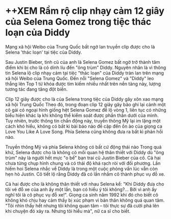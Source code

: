 # ++XEM Rầm rộ clip nhạy cảm 12 giây của Selena Gomez trong tiệc thác loạn của Diddy

Mạng xã hội Weibo của Trung Quốc bất ngờ lan truyền clip được cho là Selena 'thác loạn' tại tiệc của Diddy. 

Sau Justin Bieber, tình cũ của anh là Selena Gomez bất ngờ trở thành tâm điểm khi bị cho là có dính líu đến "ông trùm" Diddy. Nguyên nhân là vì thông tin Selena lộ clip nhạy cảm tại tiệc "thác loạn" của Diddy tràn lan trên mạng xã hội Weibo của Trung Quốc. Đến nỗi "Selena Gomez" và "Diddy" leo thẳng lên Top 1 từ khóa được tìm kiếm nhiều nhất trên nền tảng này, lượng tương tác đang tăng đột biến. 

Clip 12 giây được cho là của Selena trong tiệc của Diddy gây xôn xao mạng xã hội Trung Quốc
Theo đó, trong đoạn clip 12 giây gây bão ghi lại cảnh một cô gái có ngoại hình giống hệt Selena Gomez để lộ vòng 1, liên tục có những biểu hiện khác lạ khi không thể kiểm soát được phần thân dưới của mình. Tuy nhiên, trước thông tin chấn động này, truyền thông Mỹ lại im lặng một cách khó hiểu, không có bất kì bài báo nào đề cập đến ồn ào của giọng ca Love You Like A Love Song. Phía Selena cũng không đưa ra bất kì phản hồi nào. 


Truyền thông Mỹ và phía Selena không có bất cứ động thái nào 
Trong quá khứ, Selena được cho là không có mối quan hệ thân thiết với Diddy dù "ông trùm" này là người hết mực "o bế" bạn trai cũ Justin Bieber của cô. Cả hai chưa từng chụp hình chung và có thái độ khá rạch ròi với đối phương. Lần hiếm hoi Selena nhắc về Diddy là trong một cuộc phỏng vấn lúc vẫn còn hẹn hò Justin. Cô tiết lộ rằng Diddy đã có lần nhầm cô thành phục vụ đỗ xe. 


Cả hai được cho là không thân thiết với nhau 
Selena kể: "Khi Diddy đưa cho tôi vé đỗ xe của anh ấy một lần, bạn có hiểu ý tôi không?… Bởi vì anh ấy nghĩ tôi là cô phục vụ đỗ xe!". Giọng ca sinh năm 1992 khi đó cho biết cô không khó chịu hay cảm thấy bị xúc phạm vì bản thân không quá quan tâm. "Tôi nhìn thấy hết nhưng tôi không quan tâm – tôi thực sự đã cười phá lên khi chuyện đó xảy ra. Nhưng tôi hiểu mà", nữ ca sĩ cho biết.
